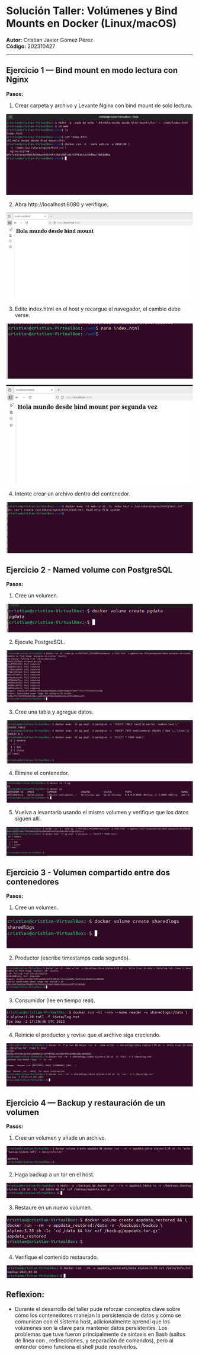 # Solución Taller: Volúmenes y Bind Mounts en Docker (Linux/macOS)

**Autor:** Cristian Javier Gómez Pérez  
**Código:** 202310427  

---

## Ejercicio 1 — Bind mount en modo lectura con Nginx

**Pasos:**

1. Crear carpeta y archivo y Levante Nginx con bind mount de solo lectura.

![Pasos 1 y 2](Recursos-Ejercicio1/Pasos1-2.png)

2. Abra http://localhost:8080 y verifique. 

![Paso 3](Recursos-Ejercicio1/Paso3.png)

3. Edite index.html en el host y recargue el navegador, el cambio debe verse. 

![Paso 4_1](Recursos-Ejercicio1/Paso4_1.png)

![Paso 4_2](Recursos-Ejercicio1/Paso4_2.png)

4. Intente crear un archivo dentro del contenedor.

![Paso 5](Recursos-Ejercicio1/Paso5.png)


## Ejercicio 2 - Named volume con PostgreSQL

**Pasos:**

1. Cree un volumen.

![Paso 1](Recursos-Ejercicio2/Paso1.png)

2. Ejecute PostgreSQL.

![Paso 2](Recursos-Ejercicio2/Paso2.png)

3. Cree una tabla y agregue datos.

![Paso 3](Recursos-Ejercicio2/Paso3.png)

4. Elimine el contenedor.

![Paso 4](Recursos-Ejercicio2/Paso4.png)

5. Vuelva a levantarlo usando el mismo volumen y verifique que los datos siguen allí.

![Paso 5](Recursos-Ejercicio2/Paso5.png)


## Ejercicio 3 - Volumen compartido entre dos contenedores

**Pasos:**

1. Cree un volumen.

![Paso 1](Recursos-Ejercicio3/Paso1.png)

2. Productor (escribe timestamps cada segundo).

![Paso 2](Recursos-Ejercicio3/Paso2.png)

3. Consumidor (lee en tiempo real).

![Paso 3](Recursos-Ejercicio3/Paso3.png)

4. Reinicie el productor y revise que el archivo siga creciendo.

![Paso 4](Recursos-Ejercicio3/Paso4.png)


## Ejercicio 4 — Backup y restauración de un volumen

**Pasos:**

1. Cree un volumen y añade un archivo.

![Paso 1](Recursos-Ejercicio4/Paso1.png)

2. Haga backup a un tar en el host.

![Paso 2](Recursos-Ejercicio4/Paso2.png)

3. Restaure en un nuevo volumen.

![Paso 3](Recursos-Ejercicio4/Paso3.png)

4. Verifique el contenido restaurado.

![Paso 4](Recursos-Ejercicio4/Paso4.png)


## Reflexion:
- Durante el desarrollo del taller pude reforzar conceptos clave sobre cómo los contenedores manejan la persistencia de datos y cómo se comunican con el sistema host, adicionalmente aprendí que los volúmenes son la clave para mantener datos persistentes. Los problemas que tuve fueron principalmente de sintaxis en Bash (saltos de línea con \, redirecciones, y separación de comandos), pero al entender cómo funciona el shell pude resolverlos.